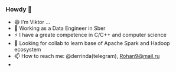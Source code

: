 ### Howdy 👋

 - 😄 I’m Viktor ...
 - 🔭 Working as a Data Engineer in Sber
 - ⚡ I have a greate competence in C/C++ and computer science
 - 🤔 Looking for collab to learn base of Apache Spark and Hadoop ecosystem
 - 📫 How to reach me: @derrinda(telegram), Rohan9@mail.ru
 - 

<!--
**Arnisfet/Arnisfet** is a ✨ _special_ ✨ repository because its `README.md` (this file) appears on your GitHub profile.

Here are some ideas to get you started:


- 😄 Pronouns: ...
- ⚡ Fun fact: ...
-->
